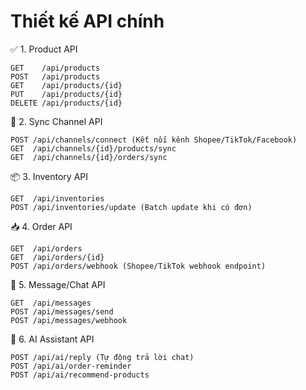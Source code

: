# Thiết kế API chính
✅ 1. Product API
```
GET    /api/products
POST   /api/products
GET    /api/products/{id}
PUT    /api/products/{id}
DELETE /api/products/{id}
```

🔄 2. Sync Channel API
```
POST /api/channels/connect (Kết nối kênh Shopee/TikTok/Facebook)
GET  /api/channels/{id}/products/sync
GET  /api/channels/{id}/orders/sync
```

📦 3. Inventory API
```
GET  /api/inventories
POST /api/inventories/update (Batch update khi có đơn)
```

📥 4. Order API
```
GET  /api/orders
GET  /api/orders/{id}
POST /api/orders/webhook (Shopee/TikTok webhook endpoint)
```

💬 5. Message/Chat API
```
GET  /api/messages
POST /api/messages/send
POST /api/messages/webhook
```

🧠 6. AI Assistant API
```
POST /api/ai/reply (Tự động trả lời chat)
POST /api/ai/order-reminder
POST /api/ai/recommend-products
```